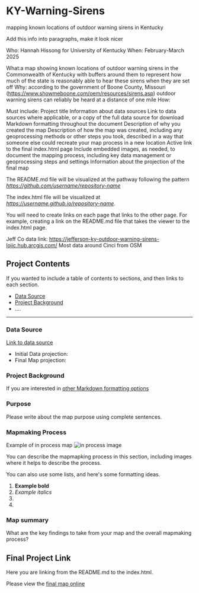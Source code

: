 # KY-Warning-Sirens
mapping known locations of outdoor warning sirens in Kentucky

Add this info into paragraphs, make it look nicer

Who: Hannah Hissong for University of Kentucky
When: February-March 2025

What:a map showing known locations of outdoor warning sirens in the Commonwealth of Kentucky with buffers around them to represent how much of the state is reasonably able to hear these sirens when they are set off
Why: according to the government of Boone County, Missouri (https://www.showmeboone.com/oem/resources/sirens.asp) outdoor warning sirens can reliably be heard at a distance of one mile
How:

Must include:
Project title
Information about data sources
Link to data sources where applicable, or a copy of the full data source for download
Markdown formatting throughout the document
Description of why you created the map
Description of how the map was created, including any geoprocessing methods or other steps you took, described in a way that someone else could recreate your map process in a new location
Active link to the final index.html page
Include embedded images, as needed, to document the mapping process, including key data management or geoprocessing steps and settings
Information about the projection of the final map

 The README.md file will be visualized at the pathway following the pattern *https://github.com/username/repository-name*

 The index.html file will be visualized at *https://username.github.io/repository-name*. 

 You will need to create links on each page that links to the other page. For example, creating a link on the README.md file that takes the viewer to the index.html page.

Jeff Co data link: https://jefferson-ky-outdoor-warning-sirens-lojic.hub.arcgis.com/
Most data around Cinci from OSM

## Project Contents

If you wanted to include a table of contents to sections, and then links to each section.

- [Data Source](#data-source)
- [Project Background](#project-background)
- ....

***

### Data Source

[Link to data source](https://...)

* Initial Data projection: 
* Final Map projection:

### Project Background

If you are interested in [other Markdown formatting options](https://www.markdownguide.org/basic-syntax/)

### Purpose

Please write about the map purpose using complete sentences. 

### Mapmaking Process

Example of in process map ![in process image](filepath)

You can describe the mapmapking process in this section, including images where it helps to describe the process.

You can also use some lists, and here's some formatting ideas.

1. **Example bold**
2. *Example italics*
3. 
4. 

### Map summary

What are the key findings to take from your map and the overall mapmaking process?

## Final Project Link

Here you are linking from the README.md to the index.html.

Please view the [final map online](www.github...)
